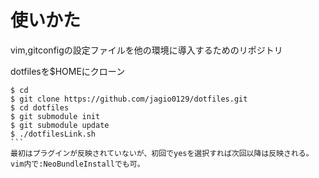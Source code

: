 使いかた
=================
vim,gitconfigの設定ファイルを他の環境に導入するためのリポジトリ

dotfilesを$HOMEにクローン  
````
$ cd
$ git clone https://github.com/jagio0129/dotfiles.git
$ cd dotfiles
$ git submodule init
$ git submodule update
$ ./dotfilesLink.sh
```
最初はプラグインが反映されていないが、初回でyesを選択すれば次回以降は反映される。
vim内で:NeoBundleInstallでも可。

